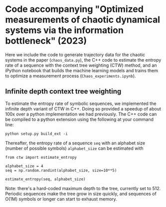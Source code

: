 # Code accompanying "Optimized measurements of chaotic dynamical systems via the information bottleneck" (2023)
Here we include the code to generate trajectory data for the chaotic systems in the paper (`chaos_data.py`), the C++ code to estimate the entropy rate of a sequence with the context tree weighting (CTW) method, and an iPython notebook that builds the machine learning models and trains them to optimize a measurement process (`Chaos_experiments.ipynb`).

## Infinite depth context tree weighting

To estimate the entropy rate of symbolic sequences, we implemented the infinite depth variant of CTW in C++.  Doing so provided a speedup of about 100x over a python implementation we had previously.  The C++ code can be compiled to a python extension using the following at your command line: 
```
python setup.py build_ext -i
```

Thereafter, the entropy rate of a sequence `seq` with an alphabet size (number of possible symbols) `alphabet_size` can be estimated with
```
from ctw import estimate_entropy

alphabet_size = 4
seq = np.random.randint(alphabet_size, size=10**5)

estimate_entropy(seq, alphabet_size)
```

Note: there's a hard-coded maximum depth to the tree, currently set to 512.  Periodic sequences make the tree grow in size quickly, and sequences of O(1M) symbols or longer can start to exhaust memory.